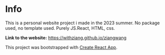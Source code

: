 # Info

This is a personal website project i made in the 2023 summer. No package used, no template used. Purely JS.React, HTML, css.

__Link to the website:__
https://withziang.github.io/ziangwang





This project was bootstrapped with [Create React App](https://github.com/facebook/create-react-app).

